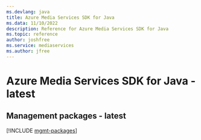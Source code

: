 ```yaml
---
ms.devlang: java
title: Azure Media Services SDK for Java
ms.data: 11/10/2022
description: Reference for Azure Media Services SDK for Java
ms.topic: reference
author: joshfree
ms.service: mediaservices
ms.author: jfree
---
```

# Azure Media Services SDK for Java - latest

## Management packages - latest
[!INCLUDE [mgmt-packages](media-services-mgmt-index.md)]